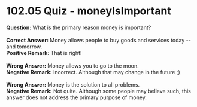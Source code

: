 # 102.05 Quiz - moneyIsImportant

**Question:** What is the primary reason money is important?\
\
**Correct Answer:** Money allows people to buy goods and services today -- and tomorrow.\
**Positive Remark:** That is right!\
\
**Wrong Answer:** Money allows you to go to the moon.\
**Negative Remark:** Incorrect. Although that may change in the future ;)\
\
**Wrong Answer:** Money is the solution to all problems.\
**Negative Remark:** Not quite. Although some people may believe such, this answer does not address the primary purpose of money.
